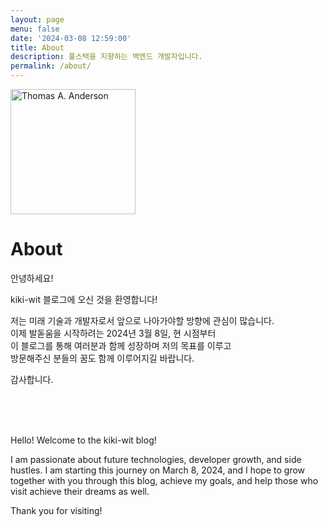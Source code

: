 ```yaml
---
layout: page
menu: false
date: '2024-03-08 12:59:00'
title: About
description: 풀스택을 지향하는 백엔드 개발자입니다.
permalink: /about/
---
```


<img class="img-rounded" src="/assets/img/uploads/profile.png" alt="Thomas A. Anderson" width="200">

# About

안녕하세요! 

kiki-wit 블로그에 오신 것을 환영합니다! 

저는 미래 기술과 개발자로서 앞으로 나아가야할 방향에 관심이 많습니다. <br>
이제 발돋움을 시작하려는 2024년 3월 8일, 현 시점부터 <br>
이 블로그를 통해 여러분과 함께 성장하며 저의 목표를 이루고 <br>
방문해주신 분들의 꿈도 함께 이루어지길 바랍니다.

감사합니다.

<br><br><br>

Hello!
Welcome to the kiki-wit blog!

I am passionate about future technologies, developer growth, and side hustles. I am starting this journey on March 8, 2024, and I hope to grow together with you through this blog, achieve my goals, and help those who visit achieve their dreams as well.

Thank you for visiting!